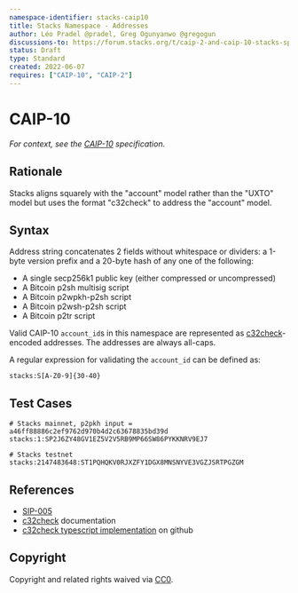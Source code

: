 ```yaml
---
namespace-identifier: stacks-caip10
title: Stacks Namespace - Addresses
author: Léo Pradel @pradel, Greg Ogunyanwo @gregogun
discussions-to: https://forum.stacks.org/t/caip-2-and-caip-10-stacks-specification/13290
status: Draft
type: Standard
created: 2022-06-07
requires: ["CAIP-10", "CAIP-2"]
---
```


# CAIP-10

*For context, see the [CAIP-10][] specification.*

## Rationale

Stacks aligns squarely with the "account" model rather than the "UXTO" model but
uses the format "c32check" to address the "account" model.

## Syntax

Address string concatenates 2 fields without whitespace or dividers: a 1-byte version prefix and a 20-byte hash of any one of the following:
- A single secp256k1 public key (either compressed or uncompressed)
- A Bitcoin p2sh multisig script
- A Bitcoin p2wpkh-p2sh script
- A Bitcoin p2wsh-p2sh script
- A Bitcoin p2tr script

Valid CAIP-10 `account_id`s in this namespace are represented as [c32check][]-encoded addresses. The addresses are always all-caps.

A regular expression for validating the `account_id` can be defined as:
```
stacks:S[A-Z0-9]{30-40}
```

## Test Cases

```
# Stacks mainnet, p2pkh input = a46ff88886c2ef9762d970b4d2c63678835bd39d
stacks:1:SP2J6ZY48GV1EZ5V2V5RB9MP66SW86PYKKNRV9EJ7

# Stacks testnet
stacks:2147483648:ST1PQHQKV0RJXZFY1DGX8MNSNYVE3VGZJSRTPGZGM
```

## References

- [SIP-005][]
- [c32check][] documentation
- [c32check typescript implementation][] on github

[SIP-005]: https://github.com/stacksgov/sips/blob/main/sips/sip-005/sip-005-blocks-and-transactions.md
[c32check]: https://github.com/stacks-network/c32check#how-it-works
[c32check typescript implementation]: https://github.com/stacks-network/c32check
[CAIP-10]: https://github.com/ChainAgnostic/CAIPs/blob/master/CAIPs/caip-10.md

## Copyright
Copyright and related rights waived via [CC0](https://creativecommons.org/publicdomain/zero/1.0/).
